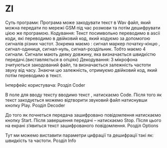 # ZI
Суть програми:
Програма може закодувати текст в Wav файл, який можна передати по мережі GSM під час розмови та потім дешифрувати цією же програмою.
Кодування:
Текст посимвольно переводимо в ascii коди, які переводимо в двійковий код, який кодуємо за допомогою сигналів різних частот. Зокрема маємо : сигнал маркер початку-кінцю , сигнал-одиниця, сигнал-нуль, сигнал-роздільник. Тобто маємо 4 сигнали. Сигнали мають деяку довжину, яка визначається швидкістю передачі.(виставляється в опціях)
Декодування:
З мікрофона зчитуються закодований файл, та визначається залежність частоти звуку від часу. Знаючи цю залежність, отримуємо двійковий код, який потім переводимо в текст. 

Інтерфейс користувача:
Розділ Coder
 
В поле для вводу тексту вводимо текст , натискаємо Code. Після того як текст закодується можемо відтворити звуковий файл натиснувши кнопку Play.
Розділ Decoder
 
До того як почнеться передача зашифровано повідомлення натискаємо кнопку Start. Після завершення передачі – натискаємо Stop. Після цього на екрані з’явиться текст зашифрованого повідомлення.
Розділ Options
 
Тут ми можемо виставити параметри цифрації та дешифрації такі як: швидкість та частоти.
Розділ Info
 
